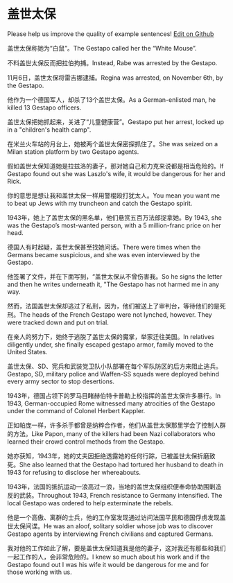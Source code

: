 # 盖世太保

Please help us improve the quality of example sentences! [Edit on Github](https://github.com/jiyushe/jiyu-example-sentence-source/blob/main/chinese/gaishitaibao.md)

<p><span class="chinese">盖世太保称她为“白鼠”。</span><span class="english">The Gestapo called her the “White Mouse”.</span></p>

<p><span class="chinese">不料盖世太保反而把拉伯拘捕。</span><span class="english">Instead, Rabe was arrested by the Gestapo.</span></p>

<p><span class="chinese">11月6日，盖世太保将雷吉娜逮捕。</span><span class="english">Regina was arrested, on November 6th, by the Gestapo.</span></p>

<p><span class="chinese">他作为一个德国军人，却杀了13个盖世太保。</span><span class="english">As a German-enlisted man, he killed 13 Gestapo officers.</span></p>

<p><span class="chinese">盖世太保把她抓起来，关进了“儿童健康营”。</span><span class="english">Gestapo put her arrest, locked up in a "children's health camp".</span></p>

<p><span class="chinese">在米兰火车站的月台上，她被两个盖世太保密探抓住了。</span><span class="english">She was seized on a Milan station platform by two Gestapo agents.</span></p>

<p><span class="chinese">假如盖世太保知道她是拉兹洛的妻子，那对她自己和力克来说都是相当危险的。</span><span class="english">If Gestapo found out she was Laszlo's wife, it would be dangerous for her and Rick.</span></p>

<p><span class="chinese">你的意思是想让我和盖世太保一样用警棍殴打犹太人。</span><span class="english">You mean you want me to beat up Jews with my truncheon and catch the Gestapo spirit.</span></p>

<p><span class="chinese">1943年，她上了盖世太保的黑名单，他们悬赏五百万法郎捉拿她。</span><span class="english">By 1943, she was the Gestapo’s most-wanted person, with a 5 million-franc price on her head.</span></p>

<p><span class="chinese">德国人有时起疑，盖世太保甚至找她问话。</span><span class="english">There were times when the Germans became suspicious, and she was even interviewed by the Gestapo.</span></p>

<p><span class="chinese">他签署了文件，并在下面写到，“盖世太保从不曾伤害我。</span><span class="english">So he signs the letter and then he writes underneath it, "The Gestapo has not harmed me in any way.</span></p>

<p><span class="chinese">然而，法国盖世太保却逃过了私刑，因为，他们被送上了审判台，等待他们的是死刑。</span><span class="english">The heads of the French Gestapo were not lynched, however. They were tracked down and put on trial.</span></p>

<p><span class="chinese">在亲人的努力下，她终于逃脱了盖世太保的魔掌，举家迁往美国。</span><span class="english">In relatives diligently under, she finally escaped gestapo armor, family moved to the United States.</span></p>

<p><span class="chinese">盖世太保、SD、宪兵和武装党卫队小队部署在每个军队防区的后方来阻止逃兵。</span><span class="english">Gestapo, SD, military police and Waffen-SS squads were deployed behind every army sector to stop desertions.</span></p>

<p><span class="chinese">1943年，德国占领下的罗马目睹赫伯特卡普勒上校指挥的盖世太保许多暴行。</span><span class="english">In 1943, German-occupied Rome witnessed many atrocities of the Gestapo under the command of Colonel Herbert Kappler.</span></p>

<p><span class="chinese">正如帕庞一样，许多杀手都曾是纳粹合作者，他们从盖世太保那里学会了控制人群的方法。</span><span class="english">Like Papon, many of the killers had been Nazi collaborators who learned their crowd control methods from the Gestapo.</span></p>

<p><span class="chinese">她亦获知，1943年，她的丈夫因拒绝透露她的任何行踪，已被盖世太保折磨致死。</span><span class="english">She also learned that the Gestapo had tortured her husband to death in 1943 for refusing to disclose her whereabouts.</span></p>

<p><span class="chinese">1943年，法国的抵抗运动一浪高过一浪，当地的盖世太保组织便奉命协助围剿造反的武装。</span><span class="english">Throughout 1943, French resistance to Germany intensified. The local Gestapo was ordered to help exterminate the rebels.</span></p>

<p><span class="chinese">他是一个高傲、离群的士兵，他的工作室发现通过访问法国平民和德国俘虏发现盖世太保间谍。</span><span class="english">He was an aloof, solitary soldier whose job was to discover Gestapo agents by interviewing French civilians and captured Germans.</span></p>

<p><span class="chinese">我对他的工作如此了解，要是盖世太保知道我是他的妻子，这对我还有那些和我们一起工作的人，会非常危险的。</span><span class="english">I knew so much about his work and if the Gestapo found out I was his wife it would be dangerous for me and for those working with us.</span></p>

